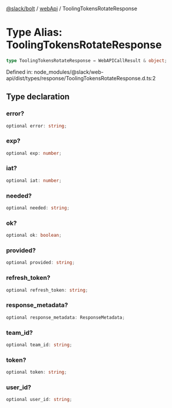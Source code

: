 [@slack/bolt](../../../../index.md) / [webApi](../index.md) / ToolingTokensRotateResponse

# Type Alias: ToolingTokensRotateResponse

```ts
type ToolingTokensRotateResponse = WebAPICallResult & object;
```

Defined in: node\_modules/@slack/web-api/dist/types/response/ToolingTokensRotateResponse.d.ts:2

## Type declaration

### error?

```ts
optional error: string;
```

### exp?

```ts
optional exp: number;
```

### iat?

```ts
optional iat: number;
```

### needed?

```ts
optional needed: string;
```

### ok?

```ts
optional ok: boolean;
```

### provided?

```ts
optional provided: string;
```

### refresh\_token?

```ts
optional refresh_token: string;
```

### response\_metadata?

```ts
optional response_metadata: ResponseMetadata;
```

### team\_id?

```ts
optional team_id: string;
```

### token?

```ts
optional token: string;
```

### user\_id?

```ts
optional user_id: string;
```
